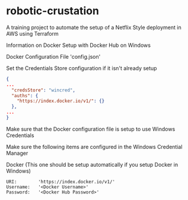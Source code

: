 # robotic-crustation
A training project to automate the setup of a Netflix Style deployment in AWS using Terraform

Information on Docker Setup with Docker Hub on Windows

Docker Configuration File 'config.json'

Set the Credentials Store configuration if it isn't already setup

```json
{
...
  "credsStore": "wincred",
  "auths": {
    "https://index.docker.io/v1/": {}
  },
...
}
```

Make sure that the Docker configuration file is setup to use Windows Credentials

Make sure the following items are configured in the Windows Credential Manager

Docker (This one should be setup automatically if you setup Docker in Windows)
```
URI:		'https://index.docker.io/v1/'
Username:	'<Docker Username>'
Password:	'<Docker Hub Password>'
```
